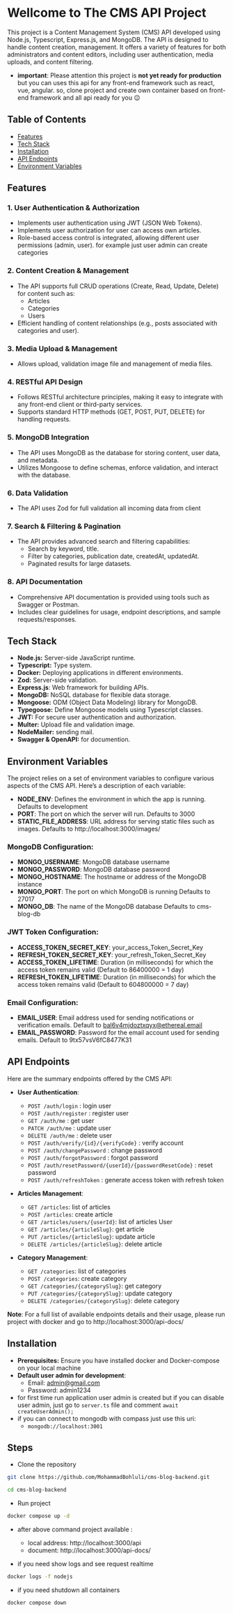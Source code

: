 # Wellcome to The CMS API Project

This project is a Content Management System (CMS) API developed using Node.js, Typescript, Express.js, and MongoDB. The API is designed to handle content creation, management. It offers a variety of features for both administrators and content editors, including user authentication, media uploads, and content filtering.

- **important**: Please attention this project is **not yet ready for production** but you can uses this api for any front-end framework such as react, vue, angular. so, clone project and create own container based on front-end framework and all api ready for you 😉

## Table of Contents

- [Features](#Features)
- [Tech Stack](#Tech-Stack)
- [Installation](#Installation)
- [API Endpoints](#API-Endpoints)
- [Environment Variables](#Environment-Variables)

## Features

### 1. User Authentication & Authorization

- Implements user authentication using JWT (JSON Web Tokens).
- Implements user authorization for user can access own articles.
- Role-based access control is integrated, allowing different user permissions (admin, user). for example just user admin can create categories

### 2. Content Creation & Management

- The API supports full CRUD operations (Create, Read, Update, Delete) for content such as:
  - Articles
  - Categories
  - Users
- Efficient handling of content relationships (e.g., posts associated with categories and user).

### 3. Media Upload & Management

- Allows upload, validation image file and management of media files.

### 4. RESTful API Design

- Follows RESTful architecture principles, making it easy to integrate with any front-end client or third-party services.
- Supports standard HTTP methods (GET, POST, PUT, DELETE) for handling requests.

### 5. MongoDB Integration

- The API uses MongoDB as the database for storing content, user data, and metadata.
- Utilizes Mongoose to define schemas, enforce validation, and interact with the database.

### 6. Data Validation

- The API uses Zod for full validation all incoming data from client

### 7. Search & Filtering & Pagination

- The API provides advanced search and filtering capabilities:
  - Search by keyword, title.
  - Filter by categories, publication date, createdAt, updatedAt.
  - Paginated results for large datasets.

### 8. API Documentation

- Comprehensive API documentation is provided using tools such as Swagger or Postman.
- Includes clear guidelines for usage, endpoint descriptions, and sample requests/responses.

## Tech Stack

- **Node.js:** Server-side JavaScript runtime.
- **Typescript:** Type system.
- **Docker:** Deploying applications in different environments.
- **Zod:** Server-side validation.
- **Express.js**: Web framework for building APIs.
- **MongoDB:** NoSQL database for flexible data storage.
- **Mongoose:** ODM (Object Data Modeling) library for MongoDB.
- **Typegoose:** Define Mongoose models using Typescript classes.
- **JWT:** For secure user authentication and authorization.
- **Multer:** Upload file and validation image.
- **NodeMailer:** sending mail.
- **Swagger & OpenAPI:** for documention.

## Environment Variables

The project relies on a set of environment variables to configure various aspects of the CMS API. Here’s a description of each variable:

- **NODE_ENV**: Defines the environment in which the app is running. Defaults to development
- **PORT**: The port on which the server will run. Defaults to 3000
- **STATIC_FILE_ADDRESS**: URL address for serving static files such as images. Defaults to http://localhost:3000/images/

### MongoDB Configuration:

- **MONGO_USERNAME**: MongoDB database username
- **MONGO_PASSWORD**: MongoDB database password
- **MONGO_HOSTNAME**: The hostname or address of the MongoDB instance
- **MONGO_PORT**: The port on which MongoDB is running Defaults to 27017
- **MONGO_DB**: The name of the MongoDB database Defaults to cms-blog-db

### JWT Token Configuration:

- **ACCESS_TOKEN_SECRET_KEY**: your_access_Token_Secret_Key
- **REFRESH_TOKEN_SECRET_KEY**: your_refresh_Token_Secret_Key
- **ACCESS_TOKEN_LIFETIME**: Duration (in milliseconds) for which the access token remains valid (Default to 86400000 = 1 day)
- **REFRESH_TOKEN_LIFETIME**: Duration (in milliseconds) for which the access token remains valid (Default to 604800000 = 7 day)

### Email Configuration:

- **EMAIL_USER**: Email address used for sending notifications or verification emails. Default to bal6v4mjdoztxqyx@ethereal.email
- **EMAIL_PASSWORD**: Password for the email account used for sending emails. Default to 9tx57vsV6fC8477K31

## API Endpoints

Here are the summary endpoints offered by the CMS API:

- **User Authentication**:

  - `POST /auth/login` : login user
  - `POST /auth/register` : register user
  - `GET /auth/me` : get user
  - `PATCH /auth/me` : update user
  - `DELETE /auth/me` : delete user
  - `POST /auth/verify/{id}/{verifyCode}` : verify account
  - `POST /auth/changePassword` : change password
  - `POST /auth/forgotPassword` : forgot password
  - `POST /auth/resetPassword/{userId}/{passwordResetCode}` : reset password
  - `POST /auth/refreshToken` : generate access token with refresh token

- **Articles Management**:

  - `GET /articles`: list of articles
  - `POST /articles`: create article
  - `GET /articles/users/{userId}`: list of articles User
  - `GET /articles/{articleSlug}`: get article
  - `PUT /articles/{articleSlug}`: update article
  - `DELETE /articles/{articleSlug}`: delete article

- **Category Management**:
  - `GET /categories`: list of categories
  - `POST /categories`: create category
  - `GET /categories/{categorySlug}`: get category
  - `PUT /categories/{categorySlug}`: update category
  - `DELETE /categories/{categorySlug}`: delete category

**Note**: For a full list of available endpoints details and their usage, please run project with docker and go to http://localhost:3000/api-docs/

## Installation

- **Prerequisites:** Ensure you have installed docker and Docker-compose on your local machine
- **Default user admin for development**:
    - Email: admin@gmail.com
    - Password: admin1234
- for first time run application user admin is created but if you can disable user admin, just go to `server.ts` file and comment `await createUserAdmin();`
- if you can connect to mongodb with compass just use this uri:
    - `mongodb://localhost:3001`

## Steps

- Clone the repository

```bash
git clone https://github.com/MohammadBohluli/cms-blog-backend.git

cd cms-blog-backend
```

- Run project

```bash
docker compose up -d
```

- after above command project available :

  - local address: http://localhost:3000/api
  - document: http://localhost:3000/api-docs/

- if you need show logs and see request realtime

```bash
docker logs -f nodejs
```

- if you need shutdown all containers

```bash
docker compose down
```
